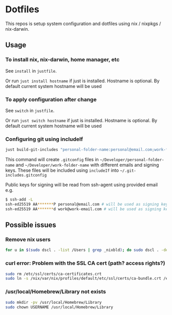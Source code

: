 # Dotfiles

This repos is setup system configuration and dotfiles using nix / nixpkgs / nix-darwin.

## Usage

### To install nix, nix-darwin, home manager, etc

See `install` in `justfile`. 

Or run `just install hostname` if just is installed.
Hostname is optional. By default current system hostname will be used

### To apply configuration after change

See `switch` in `justfile`. 

Or run `just switch hostname` if just is installed.
Hostname is optional. By default current system hostname will be used

### Configuring git using includeIf

```bash
just build-git-includes "personal-folder-name:personal@email.com;work-folder-name:work@work-email.com"
```

This command will create `.gitconfig` files in `~/Developer/personal-folder-name` and `~/Developer/work-folder-name` with different emails and signing keys. These files will be included using `includeIf` into `~/.git-includes.gitconfig`

Public keys for signing will be read from ssh-agent using provided email e.g.

```bash
$ ssh-add -L
ssh-ed25519 AA*******P personal@email.com # will be used as signing key for personal-folder-name
ssh-ed25519 AA*******d work@work-email.com # will be used as signing key for work-folder-name
```

## Possible issues

### Remove nix users

```sh
for u in $(sudo dscl . -list /Users | grep _nixbld); do sudo dscl . -delete "/Users/$u"; done
```
### curl error: Problem with the SSL CA cert (path? access rights?)

```sh
sudo rm /etc/ssl/certs/ca-certificates.crt
sudo ln -s /nix/var/nix/profiles/default/etc/ssl/certs/ca-bundle.crt /etc/ssl/certs/ca-certificates.crt
```

### /usr/local/Homebrew/Library not exists

```sh
sudo mkdir -pv /usr/local/Homebrew/Library
sudo chown USERNAME /usr/local/Homebrew/Library
```
